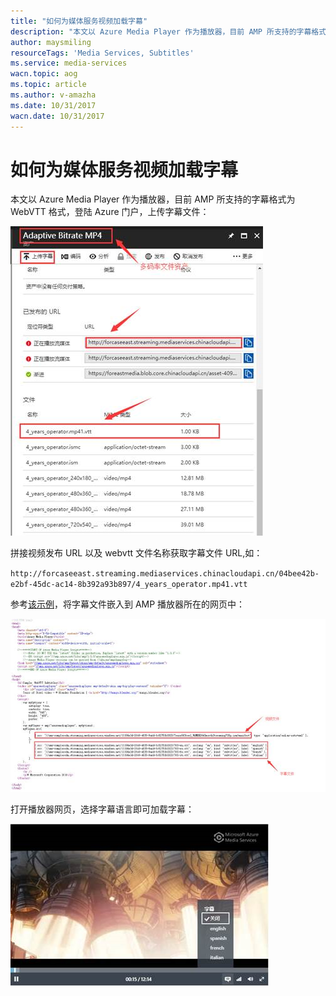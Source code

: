 ```yaml
---
title: "如何为媒体服务视频加载字幕"
description: "本文以 Azure Media Player 作为播放器，目前 AMP 所支持的字幕格式为 WebVTT 格式，登陆 Azure 门户，上传字幕文件"
author: maysmiling
resourceTags: 'Media Services, Subtitles'
ms.service: media-services
wacn.topic: aog
ms.topic: article
ms.author: v-amazha
ms.date: 10/31/2017
wacn.date: 10/31/2017
---
```


# 如何为媒体服务视频加载字幕

本文以 Azure Media Player 作为播放器，目前 AMP 所支持的字幕格式为 WebVTT 格式，登陆 Azure 门户，上传字幕文件：

![01](media/aog-media-services-howto-load-subtitles/01.png)

拼接视频发布 URL 以及 webvtt 文件名称获取字幕文件 URL,如：

`http://forcaseeast.streaming.mediaservices.chinacloudapi.cn/04bee42b-e2bf-45dc-ac14-8b392a93b897/4_years_operator.mp41.vtt`

参考[该示例](http://amp.azure.net/libs/amp/latest/samples/dynamic_webvtt.html)，将字幕文件嵌入到 AMP 播放器所在的网页中：

![02](media/aog-media-services-howto-load-subtitles/02.png)

打开播放器网页，选择字幕语言即可加载字幕：

![03](media/aog-media-services-howto-load-subtitles/03.png)